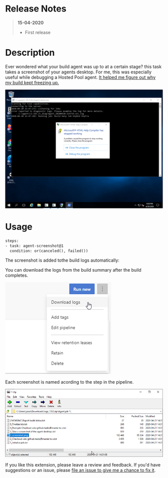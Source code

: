 # Release Notes
> **15-04-2020**
> - First release

# Description

Ever wondered what your build agent was up to at a certain stage? this task takes a screenshot of your agents desktop. For me, this was especially useful while debugging a Hosted Pool agent. [It helped me figure out why my build kept freezing up.](https://jessehouwing.net/what-to-do-when-your-build-hangs-on-the-hosted-pool/)

![Agent desktop](https://raw.githubusercontent.com/jessehouwing/azure-pipelines-agent-screenshot/master/extension/images/Screenshots/1st-screenshot.png?raw=true)

# Usage

```
steps:
- task: agent-screenshot@1
  condition: or(canceled(), failed())
```

The screenshot is added tothe build logs automatically:

You can download the logs from the build summary after the build completes.

![download logs](https://raw.githubusercontent.com/jessehouwing/azure-pipelines-agent-screenshot/master/extension/images/Screenshots/download-logs.png?raw=true)

Each screenshot is named acording to the step in the pipeline.

![screenshot in zip](https://raw.githubusercontent.com/jessehouwing/azure-pipelines-agent-screenshot/master/extension/images/Screenshots/screenshot-in-logs.png?raw=true)

If you like this extension, please leave a review and feedback. If you'd have suggestions or an issue, please [file an issue to give me a chance to fix it](https://github.com/jessehouwing/jessehouwing/azure-pipelines-agent-screenshot/issues).
